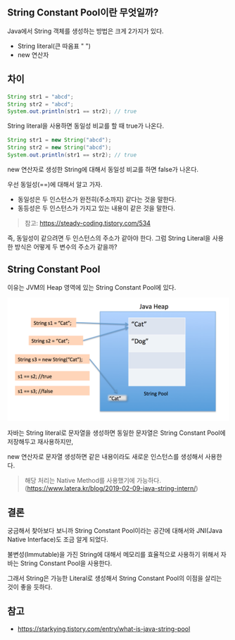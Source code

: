 ## String Constant Pool이란 무엇일까?

Java에서 String 객체를 생성하는 방법은 크게 2가지가 있다.
- String literal(큰 따옴표 " ")
- new 연산자

## 차이
```java
String str1 = "abcd";
String str2 = "abcd";
System.out.println(str1 == str2); // true
```
String literal을 사용하면 동일성 비교를 할 때 true가 나온다.

```java
String str1 = new String("abcd");
String str2 = new String("abcd");
System.out.println(str1 == str2); // true
```
new 연산자로 생성한 String에 대해서 동일성 비교를 하면 false가 나온다.

우선 동일성(==)에 대해서 알고 가자.
- 동일성은 두 인스턴스가 완전히(주소까지) 같다는 것을 말한다.
- 동등성은 두 인스턴스가 가지고 있는 내용이 같은 것을 말한다.

> 참고: https://steady-coding.tistory.com/534

즉, 동일성이 같으려면 두 인스턴스의 주소가 같아야 한다. 그럼 String Literal을 사용한 방식은 어떻게 두 변수의 주소가 같을까?

## String Constant Pool

이유는 JVM의 Heap 영역에 있는 String Constant Pool에 있다.

![img.png](img.png)

자바는 String literal로 문자열을 생성하면 동일한 문자열은 String Constant Pool에 저장해두고 재사용하지만,

new 연산자로 문자열 생성하면 같은 내용이라도 새로운 인스턴스를 생성해서 사용한다.

> 해당 처리는 Native Method를 사용했기에 가능하다. (https://www.latera.kr/blog/2019-02-09-java-string-intern/)

## 결론

궁금해서 찾아보다 보니까 String Constant Pool이라는 공간에 대해서와 JNI(Java Native Interface)도 조금 알게 되었다.

불변성(Immutable)을 가진 String에 대해서 메모리를 효율적으로 사용하기 위해서 자바는 String Constant Pool을 사용한다.

그래서 String은 가능한 Literal로 생성해서 String Constant Pool의 이점을 살리는 것이 좋을 듯하다.

## 참고
- https://starkying.tistory.com/entry/what-is-java-string-pool